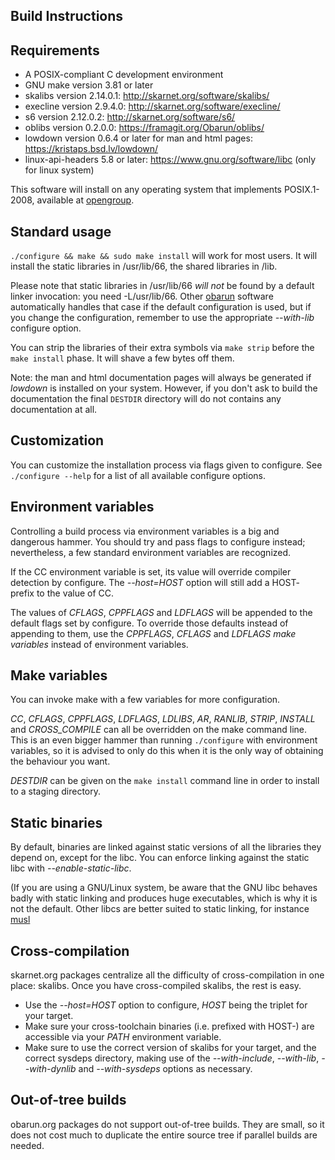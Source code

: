 Build Instructions
------------------

## Requirements

- A POSIX-compliant C development environment
- GNU make version 3.81 or later
- skalibs version 2.14.0.1: http://skarnet.org/software/skalibs/
- execline version 2.9.4.0: http://skarnet.org/software/execline/
- s6 version 2.12.0.2: http://skarnet.org/software/s6/
- oblibs version 0.2.0.0: https://framagit.org/Obarun/oblibs/
- lowdown version 0.6.4 or later for man and html pages: https://kristaps.bsd.lv/lowdown/
- linux-api-headers 5.8 or later: https://www.gnu.org/software/libc (only for linux system)

This software will install on any operating system that implements POSIX.1-2008, available at [opengroup](http://pubs.opengroup.org/onlinepubs/9699919799/).


## Standard usage

`./configure && make && sudo make install` will work for most users.
It will install the static libraries in /usr/lib/66, the shared libraries in /lib.

Please note that static libraries in /usr/lib/66 *will not* be found by a default linker invocation: you need -L/usr/lib/66.
Other [obarun](https://web.obarun.org) software automatically handles that case if the default configuration is used, but if you change the configuration, remember to use the appropriate *--with-lib* configure option.

You can strip the libraries of their extra symbols via `make strip` before the `make install` phase. It will shave a few bytes off them.

Note: the man and html documentation pages will always be generated if *lowdown* is installed on your system. However, if you don't ask to build the documentation the final `DESTDIR` directory will do not contains any documentation at all.

## Customization

You can customize the installation process via flags given to configure. See `./configure --help` for a list of all available configure options.

## Environment variables

Controlling a build process via environment variables is a big and dangerous hammer. You should try and pass flags to configure instead; nevertheless, a few standard environment variables are recognized.

If the CC environment variable is set, its value will override compiler detection by configure. The *--host=HOST* option will still add a HOST- prefix to the value of CC.

The values of *CFLAGS*, *CPPFLAGS* and *LDFLAGS* will be appended to the default flags set by configure. To override those defaults instead of appending to them, use the *CPPFLAGS*, *CFLAGS* and *LDFLAGS* *make variables* instead of environment variables.

## Make variables

You can invoke make with a few variables for more configuration.

*CC*, *CFLAGS*, *CPPFLAGS*, *LDFLAGS*, *LDLIBS*, *AR*, *RANLIB*, *STRIP*, *INSTALL* and *CROSS_COMPILE* can all be overridden on the make command line. This is an even bigger hammer than running `./configure` with environment variables, so it is advised to only do this when it is the only way of obtaining the behaviour you want.

*DESTDIR* can be given on the `make install` command line in order to install to a staging directory.

## Static binaries

By default, binaries are linked against static versions of all the libraries they depend on, except for the libc. You can enforce linking against the static libc with *--enable-static-libc*.

(If you are using a GNU/Linux system, be aware that the GNU libc behaves badly with static linking and produces huge executables, which is why it is not the default. Other libcs are better suited to static linking, for instance [musl](http://musl-libc.org/)

## Cross-compilation

skarnet.org packages centralize all the difficulty of cross-compilation in one place: skalibs. Once you have
cross-compiled skalibs, the rest is easy.

- Use the *--host=HOST* option to configure, *HOST* being the triplet for your target.
- Make sure your cross-toolchain binaries (i.e. prefixed with HOST-) are accessible via your *PATH* environment variable.
- Make sure to use the correct version of skalibs for your target, and the correct sysdeps directory, making use of the *--with-include*, *--with-lib*, *--with-dynlib* and *--with-sysdeps*
options as necessary.

## Out-of-tree builds

obarun.org packages do not support out-of-tree builds. They are small, so it does not cost much to duplicate the entire source tree if parallel builds are needed.
